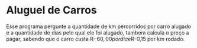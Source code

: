 # Aluguel de Carros
 Esse programa pergunte a quantidade de km percorridos por carro alugado e a quantidade de dias pelo qual ele foi alugado, tambem calcula o preço a pagar, sabendo que o carro custa R$-60,00 por dia e R$-0,15 por km rodado.
